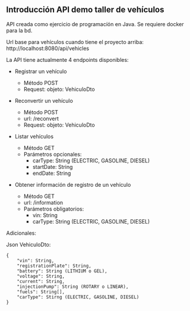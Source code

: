 
## Introducción API demo taller de vehículos

API creada como ejercicio de programacíón en Java. Se requiere docker para la bd.

Url base para vehículos cuando tiene el proyecto arriba: http://localhost:8080/api/vehicles

La API tiene actualmente 4 endpoints disponibles:

* Registrar un vehículo
  * Método POST
  * Request: objeto: VehiculoDto
* Reconvertir un vehículo
  * Método POST
  * url: /reconvert
  * Request: objeto: VehiculoDto

* Listar vehículos
  * Método GET
  * Parámetros opcionales:
    * carType: String (ELECTRIC, GASOLINE, DIESEL)
    * startDate: String
    * endDate: String
* Obtener información de registro de un vehículo
  * Método GET
  * url: /information
  * Parámetros obligatorios:
    * vin: String
    * carType: String (ELECTRIC, GASOLINE, DIESEL)


Adicionales:

Json VehiculoDto:

```
{
    "vin": String,
    "registrationPlate": String,
    "battery": String (LITHIUM o GEL),
    "voltage": String,
    "current": String,
    "injectionPump": String (ROTARY o LINEAR),
    "fuels": String[],
    "carType": Stirng (ELECTRIC, GASOLINE, DIESEL)
}
```